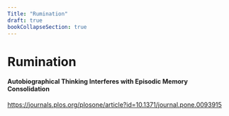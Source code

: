 ```yaml
---
Title: "Rumination"
draft: true
bookCollapseSection: true
---
```


# Rumination

#### Autobiographical Thinking Interferes with Episodic Memory Consolidation

https://journals.plos.org/plosone/article?id=10.1371/journal.pone.0093915

